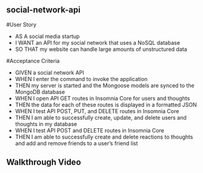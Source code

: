 ## social-network-api


#User Story
- AS A social media startup
- I WANT an API for my social network that uses a NoSQL database
- SO THAT my website can handle large amounts of unstructured data

#Acceptance Criteria
- GIVEN a social network API
- WHEN I enter the command to invoke the application
- THEN my server is started and the Mongoose models are synced to the MongoDB database
- WHEN I open API GET routes in Insomnia Core for users and thoughts
- THEN the data for each of these routes is displayed in a formatted JSON
- WHEN I test API POST, PUT, and DELETE routes in Insomnia Core
- THEN I am able to successfully create, update, and delete users and thoughts in my database
- WHEN I test API POST and DELETE routes in Insomnia Core
- THEN I am able to successfully create and delete reactions to thoughts and add and remove friends to a user’s friend list

## Walkthrough Video

